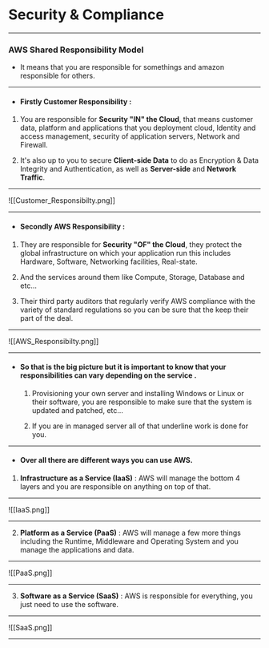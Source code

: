 # Security & Compliance
---
### AWS Shared Responsibility Model

- It means that you are responsible for somethings and amazon responsible for others.

---
- #### Firstly Customer Responsibility : 

1. You are responsible for **Security "IN" the Cloud**, that means customer data, platform and applications that you deployment cloud, Identity and access management, security of application servers, Network and Firewall.

2. It's also up to you to secure **Client-side Data** to do as Encryption & Data Integrity and Authentication, as well as **Server-side** and **Network Traffic**.

---

![[Customer_Responsibilty.png]]

---

- #### Secondly AWS Responsibility : 

1. They are responsible for **Security "OF" the Cloud**, they protect the global infrastructure on which your application run this includes Hardware, Software, Networking facilities, Real-state.

2. And the services around them like Compute, Storage, Database and etc...

3. Their third party auditors that regularly verify AWS compliance with the variety of standard regulations so you can be sure that the keep their part of the deal.

---

![[AWS_Responsibilty.png]]

---

- #### So that is the big picture but it is important to know that your responsibilities can vary depending on the service .

	1. Provisioning your own server and installing Windows or Linux or their software, you are responsible to make sure that the system is updated and patched, etc...
	
	2. If you are in managed server all of that underline work is done for you.

---

- #### Over all there are different ways you can use AWS.

1. **Infrastructure as a Service (IaaS)** : AWS will manage the bottom 4 layers and you are responsible on anything on top of that.

---

![[IaaS.png]]

---

2. **Platform as a Service (PaaS)** : AWS will manage a few more things including the Runtime, Middleware and Operating System and you manage the applications and data.

---

![[PaaS.png]]

---

3. **Software as a Service (SaaS)** : AWS is responsible for everything, you just need to use the software.

---

![[SaaS.png]]

---
